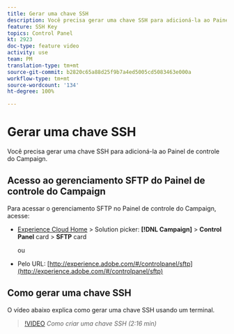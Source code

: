 ```yaml
---
title: Gerar uma chave SSH
description: Você precisa gerar uma chave SSH para adicioná-la ao Painel de controle do Adobe Campaign. O vídeo abaixo explica como gerar uma chave SSH usando um terminal.
feature: SSH Key
topics: Control Panel
kt: 2923
doc-type: feature video
activity: use
team: PM
translation-type: tm+mt
source-git-commit: b2820c65a88d25f9b7a4ed5005cd5083463e000a
workflow-type: tm+mt
source-wordcount: '134'
ht-degree: 100%

---
```



# Gerar uma chave SSH

Você precisa gerar uma chave SSH para adicioná-la ao Painel de controle do Campaign.

## Acesso ao gerenciamento SFTP do Painel de controle do Campaign

Para acessar o gerenciamento SFTP no Painel de controle do Campaign, acesse:

* [Experience Cloud Home](https://experience.adobe.com/#/home) > Solution picker: **[!DNL Campaign]** > **Control Panel** card > **SFTP** card

   ou
* Pelo URL: [http://experience.adobe.com/#/controlpanel/sftp](http://experience.adobe.com/#/controlpanel/sftp)

## Como gerar uma chave SSH

O vídeo abaixo explica como gerar uma chave SSH usando um terminal.

>[!VIDEO](https://video.tv.adobe.com/v/27259?quality=12)
*Como criar uma chave SSH (2:16 min)*